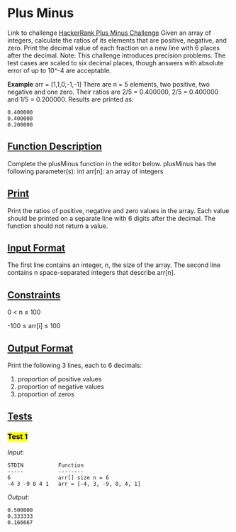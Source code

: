 # Plus Minus

Link to challenge [HackerRank Plus Minus Challenge](https://www.hackerrank.com/challenges/plus-minus/problem?isFullScreen=true)
Given an array of integers, calculate the ratios of its elements that are positive, negative, and zero. Print the decimal value of each fraction on a new line with 6 places after the decimal.
Note: This challenge introduces precision problems. The test cases are scaled to six decimal places, though answers with absolute error of up to 10^-4 are acceptable.

**Example**
arr = [1,1,0,-1,-1]
There are n = 5 elements, two positive, two negative and one zero. Their ratios are 2/5 = 0.400000, 2/5 = 0.400000 and 1/5 = 0.200000. Results are printed as:

```
0.400000
0.400000
0.200000
```

## **<u>Function Description</u>**

Complete the plusMinus function in the editor below.
plusMinus has the following parameter(s):
int arr[n]: an array of integers

## **<u>Print</u>**

Print the ratios of positive, negative and zero values in the array. Each value should be printed on a separate line with 6 digits after the decimal. The function should not return a value.

## **<u>Input Format</u>**

The first line contains an integer, n, the size of the array.
The second line contains n space-separated integers that describe arr[n].

## **<u>Constraints</u>**

0 < n ≤ 100

-100 ≤ arr[i] ≤ 100

## **<u>Output Format</u>**

Print the following 3 lines, each to 6 decimals:

1. proportion of positive values
2. proportion of negative values
3. proportion of zeros

## **<u>Tests</u>**

### **<mark>Test 1</mark>**

_Input_:

```
STDIN           Function
-----           --------
6               arr[] size n = 6
-4 3 -9 0 4 1   arr = [-4, 3, -9, 0, 4, 1]
```

_Output_:

```
0.500000
0.333333
0.166667
```
